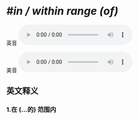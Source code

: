 # ***\#in / within range (of)*** 
英音
<audio src="./media/in range of1_AAC.aac" controls="controls"></audio>

美音
<audio src="./media/in range of2_AAC.aac" controls="controls"></audio>



  

英文释义
---
### 1.**在 (…的) 范围内**  


